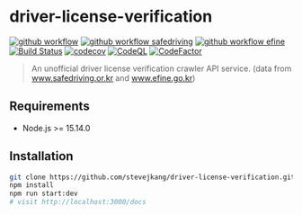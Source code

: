 # driver-license-verification
[![github workflow](https://github.com/stevejkang/driver-license-verification/actions/workflows/healthCheck.yml/badge.svg)](https://github.com/stevejkang/driver-license-verification/actions/workflows/healthCheck.yml)
[![github workflow safedriving](https://github.com/stevejkang/driver-license-verification/actions/workflows/unitSafeDriving.yml/badge.svg)](https://github.com/stevejkang/driver-license-verification/actions/workflows/unitSafeDriving.yml)
[![github workflow efine](https://github.com/stevejkang/driver-license-verification/actions/workflows/unitEfine.yml/badge.svg)](https://github.com/stevejkang/driver-license-verification/actions/workflows/unitEfine.yml)
[![Build Status](https://app.travis-ci.com/stevejkang/driver-license-verification.svg?branch=main)](https://travis-ci.com/stevejkang/driver-license-verification)
[![codecov](https://codecov.io/gh/stevejkang/driver-license-verification/branch/main/graph/badge.svg?token=BSN9FS9WXU)](https://codecov.io/gh/stevejkang/driver-license-verification)
[![CodeQL](https://github.com/stevejkang/driver-license-verification/actions/workflows/codeql-analysis.yml/badge.svg)](https://github.com/stevejkang/driver-license-verification/actions/workflows/codeql-analysis.yml)
[![CodeFactor](https://www.codefactor.io/repository/github/stevejkang/driver-license-verification/badge/main)](https://www.codefactor.io/repository/github/stevejkang/driver-license-verification/overview/main)

> An unofficial driver license verification crawler API service. (data from www.safedriving.or.kr and www.efine.go.kr)

## Requirements
- Node.js >= 15.14.0

## Installation
```bash
git clone https://github.com/stevejkang/driver-license-verification.git && cd driver-license-verification
npm install
npm run start:dev
# visit http://localhost:3000/docs
```

